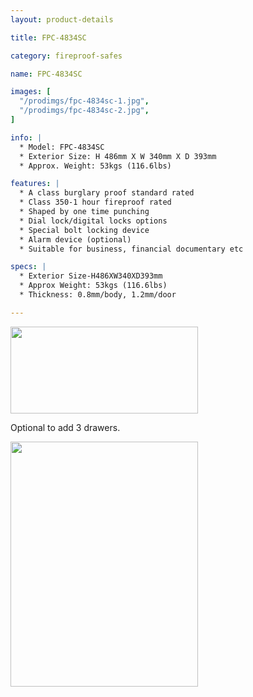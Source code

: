 ```yaml
---
layout: product-details

title: FPC-4834SC

category: fireproof-safes

name: FPC-4834SC

images: [
  "/prodimgs/fpc-4834sc-1.jpg",
  "/prodimgs/fpc-4834sc-2.jpg",
]

info: |
  * Model: FPC-4834SC
  * Exterior Size: H 486mm X W 340mm X D 393mm
  * Approx. Weight: 53kgs (116.6lbs)

features: |
  * A class burglary proof standard rated
  * Class 350-1 hour fireproof rated
  * Shaped by one time punching
  * Dial lock/digital locks options
  * Special bolt locking device
  * Alarm device (optional)
  * Suitable for business, financial documentary etc

specs: |
  * Exterior Size-H486XW340XD393mm
  * Approx Weight: 53kgs (116.6lbs)
  * Thickness: 0.8mm/body, 1.2mm/door

---
```


<img alt="" src="{IMAGE_CDN}/fpc-4834sc-3.jpg" style="width: 300px; height: 139px;" />

Optional to add 3 drawers.

<img alt="" src="{IMAGE_CDN}/fpc-4834sc-4.jpg" style="width: 300px; height: 392px;" />
